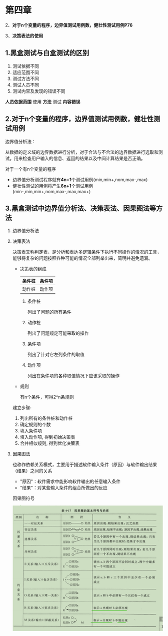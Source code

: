 # 第四章

<!-- 1、黑盒测试与白盒测试的区别p68 -->
2、**对于n个变量的程序，边界值测试用例数，健壮性测试用例P76**
<!-- 2、黑盒测试中边界值分析法、决策表法、因果图法等方法 P78 -->
3、**决策表法的使用**

## 1.黑盒测试与白盒测试的区别

1. 测试依据不同
2. 适应范围不同
3. 测试方法不同
4. 测试人员不同
5. 测试内容及发现的错误不同

**人员依据范围** 使用 **方法** 测试 **内容错误**

## 2.对于n个变量的程序，边界值测试用例数，健壮性测试用例

边界值分析法：

从数据的定义域的边界数据进行分析，对于合法与不合法的边界数据进行选取和测试。用来检查用户输入的信息、返回的结果以及中间计算结果是否正确。

对于一个有n个变量的程序

- 边界值分析测试程序就有**4n+1**个测试用例(min,min+,nom,max-,max)
- 健壮性测试的用例将产生**6n+1**个测试用例(min-,min,min+,nom,max-,max,max+)

## 3.黑盒测试中边界值分析法、决策表法、因果图法等方法

1. 边界值分析法

2. 决策表法

    决策表又称判定表，是分析和表达多逻辑条件下执行不同操作的情况的工具，能够将复杂的问题按照各种可能的情况全部列举出来，简明并避免遗漏。

   - 决策表的组成

       条件桩|条件项|
       --|--|
       动作桩|动作项|

       1. 条件桩

           列出了问题的所有条件

       2. 动作桩

           列出了问题规定可能采取的操作

       3. 条件项

           列出了针对它左列条件的取值

       4. 动作项

           列出在条件项的各种取值情况下应该采取的操作

   - 规则

       有n个条件，可得2^n条规则

    建立步骤:

    1. 列出所有的条件桩和动作桩
    2. 确定规则的个数
    3. 填入条件项
    4. 填入动作项, 得到初始决策表
    5. 合并相似规则, 得到优化决策表

3. 因果图法

    也称作依赖关系模式，主要用于描述软件输入条件（原因）与软件输出结果（结果）之间的关系

    - "原因"：软件需求中能影响软件输出的任意输入条件
    - "结果"：对某些输入条件的组合所做出的反应

    因果图符号

    ![20211219203157](https://raw.githubusercontent.com/Logible/Image/main/note_image/20211219203157.png)
